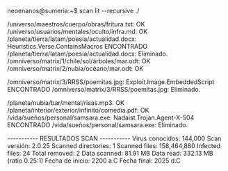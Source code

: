 neoenanos@sumeria:~$ scan lit --recursive ./

/universo/maestros/cuerpo/obras/fritura.txt: OK
/universo/usuarios/mentales/oculto/infra.md: OK
/planeta/tierra/latam/poesía/actualidad.docx:
Heuristics.Verse.ContainsMacros ENCONTRADO
/planeta/tierra/latam/poesía/actualidad.docx: Eliminado.
/omniverso/matrix/1/chile/sol/árboles/mar.odt: OK
/omniverso/matrix/2/nubia/océano/mar.odt: OK

/omniverso/matrix/3/RRSS/poemitas.jpg:
Exploit.Image.EmbeddedScript ENCONTRADO
/omniverso/matrix/3/RRSS/poemitas.jpg: Eliminado.

/planeta/nubia/bar/mental/risas.mp3: OK
/planeta/interior/exterior/infinito/comedia.pdf: OK
/vida/sueños/personal/samsara.exe:
Nadaist.Trojan.Agent-X-504 ENCONTRADO
/vida/sueños/personal/samsara.exe: Eliminado.

----------- RESULTADOS SCAN -----------
Virus conocidos: 144,000
Scan versión: 2.0.25
Scanned directories: 1
Scanned files: 158,464,880
Infected files: 24
Total removed: 2
Data scanned: 81.91 MB
Data read: 332.13 MB (ratio 0.25:1)
Fecha de inicio: 2200 a.C
Fecha final: 2025 d.C
